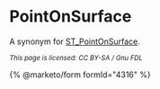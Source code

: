 # PointOnSurface

A synonym for [ST\_PointOnSurface](st_pointonsurface.md).

<sub>_This page is licensed: CC BY-SA / Gnu FDL_</sub>

{% @marketo/form formId="4316" %}
